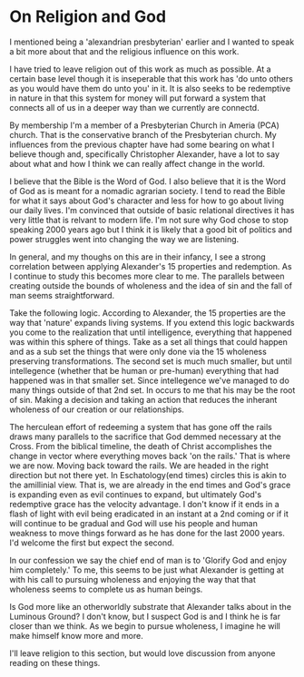 # On Religion and God

I mentioned being a 'alexandrian presbyterian' earlier and I wanted to speak a bit more about that and the religious influence on this work.

I have tried to leave religion out of this work as much as possible.  At a certain base level though it is inseperable that this work has 'do unto others as you would have them do unto you' in it.  It is also seeks to be redemptive in nature in that this system for money will put forward a system that connects all of us in a deeper way than we currently are connectd.

By membership I'm a member of a Presbyterian Church in Ameria (PCA) church.  That is the conservative branch of the Presbyterian church.  My influences from the previous chapter have had some bearing on what I believe though and, specifically Christopher Alexander, have a lot to say about what and how I think we can really affect change in the world.

I believe that the Bible is the Word of God.  I also believe that it is the Word of God as is meant for a nomadic agrarian society.  I tend to read the Bible for what it says about God's character and less for how to go about living our daily lives.  I'm convinced that outside of basic relational directives it has very little that is relvant to modern life.  I'm not sure why God chose to stop speaking 2000 years ago but I think it is likely that a good bit of politics and power struggles went into changing the way we are listening.

In general, and my thoughs on this are in their infancy, I see a strong correlation between applying Alexander's 15 properties and redemption.  As I continue to study this becomes more clear to me.  The parallels between creating outside the bounds of wholeness and the idea of sin and the fall of man seems straightforward.

Take the following logic.  According to Alexander, the 15 properties are the way that 'nature' expands living systems.  If you extend this logic backwards you come to the realization that until intelligence, everything that happened was within this sphere of things.  Take as a set all things that could happen and as a sub set the things that were only done via the 15 wholeness preserving transformations.  The second set is much much smaller, but until intellegence (whether that be human or pre-human) everything that had happened was in that smaller set.  Since intellegence we've managed to do many things outside of that 2nd set. In occurs to me that his may be the root of sin.  Making a decision and taking an action that reduces the inherant wholeness of our creation or our relationships.

The herculean effort of redeeming a system that has gone off the rails draws many parallels to the sacrifice that God demmed necessary at the Cross.  From the biblical timeline, the death of Christ accomplishes the change in vector where everything moves back 'on the rails.'  That is where we are now.  Moving back toward the rails.  We are headed in the right direction but not there yet. In Eschatology(end times) circles this is akin to the amillinial view.  That is, we are already in the end times and God's grace is expanding even as evil continues to expand, but ultimately God's redemptive grace has the velocity advantage.  I don't know if it ends in a flash of light with evil being eradicated in an instant at a 2nd coming or if it will continue to be gradual and God will use his people and human weakness to move things forward as he has done for the last 2000 years.  I'd welcome the first but expect the second.

In our confession we say the chief end of man is to 'Glorify God and enjoy him completely.'  To me, this seems to be just what Alexander is getting at with his call to pursuing wholeness and enjoying the way that that wholeness seems to complete us as human beings.

Is God more like an otherworldly substrate that Alexander talks about in the Luminous Ground? I don't know, but I suspect God is and I think he is far closer than we think.  As we begin to pursue wholeness, I imagine he will make himself know more and more.

I'll leave religion to this section, but would love discussion from anyone reading on these things.

